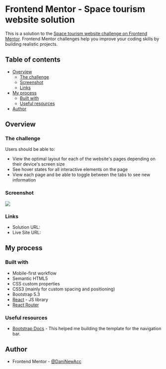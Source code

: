 # Frontend Mentor - Space tourism website solution

This is a solution to the [Space tourism website challenge on Frontend Mentor](https://www.frontendmentor.io/challenges/space-tourism-multipage-website-gRWj1URZ3). Frontend Mentor challenges help you improve your coding skills by building realistic projects. 

## Table of contents

- [Overview](#overview)
  - [The challenge](#the-challenge)
  - [Screenshot](#screenshot)
  - [Links](#links)
- [My process](#my-process)
  - [Built with](#built-with)
  - [Useful resources](#useful-resources)
- [Author](#author)


## Overview

### The challenge

Users should be able to:

- View the optimal layout for each of the website's pages depending on their device's screen size
- See hover states for all interactive elements on the page
- View each page and be able to toggle between the tabs to see new information

### Screenshot

![](./screenshot.jpg)


### Links

- Solution URL: [](https://your-solution-url.com)
- Live Site URL: [](https://your-live-site-url.com)

## My process

### Built with

- Mobile-first workflow
- Semantic HTML5
- CSS custom properties
- CSS3 (mainly for custom spacing and positioning)
- Bootstrap 5.3
- [React](https://reactjs.org/) - JS library
- [React Router](https://reactrouter.com/)

### Useful resources

- [Bootstrap Docs](https://getbootstrap.com/docs/5.3/components/navbar/) - This helped me building the template for the navigation bar.

## Author

- Frontend Mentor - [@DaniNewAcc](https://www.frontendmentor.io/profile/DaniNewAcc)


